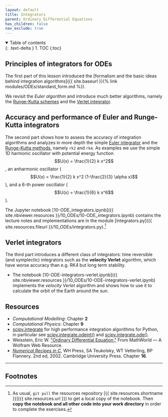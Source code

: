 ```yaml
---
layout: default
title: Integrators
parent: Ordinary Differential Equations
has_children: false
nav_exclude: true
---
```


<details open markdown="block">
  <summary>
    Table of contents
  </summary>
  {: .text-delta }
1. TOC
{:toc}
</details>


## Principles of integrators for ODEs

The first part of this lesson introduced the [formalism and the basic
ideas behind integration algorithms]({{ site.baseurl }}{% link
modules/ODEs/standard_form.md %}).

We revisit the *Euler algorithm* and introduce much better algorithms,
namely the [Runge-Kutta
schemes](#accuracy-and-performance-of-euler-and-runge-kutta-integrators)
and the [Verlet integrator](#verlet-integrators).

## Accuracy and performance of Euler and Runge-Kutta integrators

The second part shows how to assess the accuracy of integration
algorithms and analyzes in more depth the simple
[Euler integrator](https://en.wikipedia.org/wiki/Euler_method) and the
[Runge-Kutta methods](https://en.wikipedia.org/wiki/Runge%E2%80%93Kutta_methods),
namely `rk2` and `rk4`. As examples we use the simple 1D
harmonic oscillator with potential energy function $$U(x) =
\frac{1}{2} k x^2$$, an anharmonic oscillator ($$U(x) = \frac{1}{2} k
x^2 (1-\frac{2}{3} \alpha x)$$), and a 6-th power oscillator ($$U(x) =
\frac{1}{6} k x^6$$).

The Jupyter notebook
[10-ODE_integrators.ipynb]({{ site.nbviewer.resources }}/10_ODEs/10-ODE_integrators.ipynb)
contains the lecture notes and implementations are in the module
[integrators.py]({{ site.resources.fileurl }}/10_ODEs/integrators.py).[^4]

## Verlet integrators

The third part introduces a different class of integrators: time
reversible (and symplectic) integrators such as the **velocity
Verlet** algorithm, which have worse accuracy than e.g. RK4 but long
term stability.

* The notebook
  [10-ODE-integrators-verlet.ipynb]({{ site.nbviewer.resources }}/10_ODEs/10-ODE-integrators-verlet.ipynb)
  implements the *velocity Verlet* algorithm and shows how to use it
  to calculate the orbit of the Earth around the sun.



## Resources ##

* _Computational Modelling_: Chapter **2**
* _Computational Physics_: Chapter **9**
* [scipy.integrate](https://docs.scipy.org/doc/scipy/reference/integrate.html)
  for high performance integration algorithms for Python, in
  particular see
  [scipy.integrate.odeint()](https://docs.scipy.org/doc/scipy/reference/generated/scipy.integrate.odeint.html)
  and
  [scipy.integrate.ode()](https://docs.scipy.org/doc/scipy/reference/generated/scipy.integrate.ode.html#scipy.integrate.ode).
* Weisstein, Eric
  W. ["Ordinary Differential Equation."](http://mathworld.wolfram.com/OrdinaryDifferentialEquation.html)
  From MathWorld — A Wolfram Web Resource.
* _[Numerical Recipes in C](http://apps.nrbook.com/c/index.html)_, WH
  Press, SA Teukolsky, WT Vetterling, BP Flannery. 2nd
  ed, 2002. Cambridge University Press. Chapter **16**.


------------------------------------------------------------

## Footnotes


[^4]:

     As usual, `git pull` the resources repository
     [{{ site.resources.shortname }}]({{ site.resources.url }}) to get a
     local copy of the notebook. Then **copy the notebook and all other
     code into your work directory** in order to complete the exercises.
